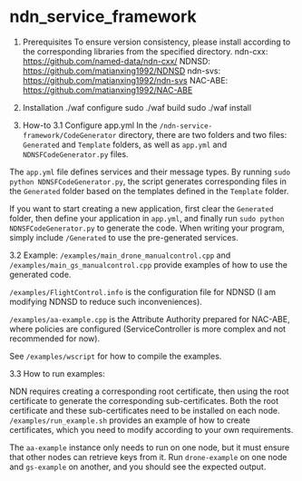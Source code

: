 # ndn_service_framework

1. Prerequisites
To ensure version consistency, please install according to the corresponding libraries from the specified directory.
ndn-cxx: https://github.com/named-data/ndn-cxx/
NDNSD: https://github.com/matianxing1992/NDNSD
ndn-svs: https://github.com/matianxing1992/ndn-svs
NAC-ABE: https://github.com/matianxing1992/NAC-ABE

2. Installation
./waf configure
sudo ./waf build
sudo ./waf install

3. How-to
3.1 Configure app.yml
In the `/ndn-service-framework/CodeGenerator` directory, there are two folders and two files: `Generated` and `Template` folders, as well as `app.yml` and `NDNSFCodeGenerator.py` files.  

The `app.yml` file defines services and their message types. By running `sudo python NDNSFCodeGenerator.py`, the script generates corresponding files in the `Generated` folder based on the templates defined in the `Template` folder.

If you want to start creating a new application, first clear the `Generated` folder, then define your application in `app.yml`, and finally run `sudo python NDNSFCodeGenerator.py` to generate the code. When writing your program, simply include `/Generated` to use the pre-generated services.

3.2 Example:
`/examples/main_drone_manualcontrol.cpp` and `/examples/main_gs_manualcontrol.cpp` provide examples of how to use the generated code.  

`/examples/FlightControl.info` is the configuration file for NDNSD (I am modifying NDNSD to reduce such inconveniences).  

`/examples/aa-example.cpp` is the Attribute Authority prepared for NAC-ABE, where policies are configured (ServiceController is more complex and not recommended for now).

See `/examples/wscript` for how to compile the examples.

3.3 How to run examples:

NDN requires creating a corresponding root certificate, then using the root certificate to generate the corresponding sub-certificates. Both the root certificate and these sub-certificates need to be installed on each node. `/examples/run_example.sh` provides an example of how to create certificates, which you need to modify according to your own requirements.

The `aa-example` instance only needs to run on one node, but it must ensure that other nodes can retrieve keys from it. Run `drone-example` on one node and `gs-example` on another, and you should see the expected output.

